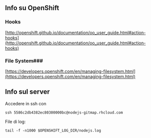 ## Info su OpenShift ##

### Hooks ###

[http://openshift.github.io/documentation/oo_user_guide.html#action-hooks](http://openshift.github.io/documentation/oo_user_guide.html#action-hooks)

### File System###

[https://developers.openshift.com/en/managing-filesystem.html](https://developers.openshift.com/en/managing-filesystem.html)

## Info sul server ##

Accedere in ssh con 

```
ssh 5586c2db4382ec80300000bc@nodejs-gitmap.rhcloud.com
```

File di log:

```
tail -f -n1000 $OPENSHIFT_LOG_DIR/nodejs.log
```